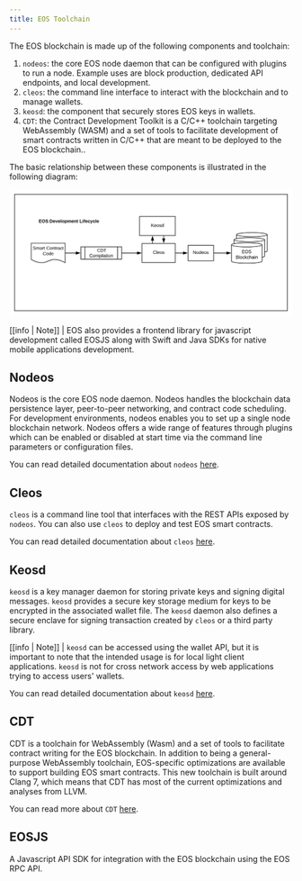 ```yaml
---
title: EOS Toolchain
---
```


The EOS blockchain is made up of the following components and toolchain:

1. `nodeos`:  the core EOS node daemon that can be configured with plugins to run a node. Example uses are block production, dedicated API endpoints, and local development.
2. `cleos`: the command line interface to interact with the blockchain and to manage wallets.
3. `keosd`: the component that securely stores EOS keys in wallets.
4. `CDT`: the Contract Development Toolkit is a C/C++ toolchain targeting WebAssembly (WASM) and a set of tools to facilitate development of smart contracts written in C/C++ that are meant to be deployed to the EOS blockchain..

The basic relationship between these components is illustrated in the following diagram:

![EOS Development Lifecycle](/docs/images/overview-EOS-Overview-dev.png)

[[info | Note]]
| EOS also provides a frontend library for javascript development called EOSJS along with Swift and Java SDKs for native mobile applications development.

## Nodeos

Nodeos is the core EOS node daemon. Nodeos handles the blockchain data persistence layer, peer-to-peer networking, and contract code scheduling. For development environments, nodeos enables you to set up a single node blockchain network. Nodeos offers a wide range of features through plugins which can be enabled or disabled at start time via the command line parameters or configuration files.

You can read detailed documentation about `nodeos` [here](http://docs.eosnetwork.com/eosdocs/developer-tools/nodeos/).
<!-- The link will be updated once the initial site is live -->

## Cleos

`cleos` is a command line tool that interfaces with the REST APIs exposed by `nodeos`. You can also use `cleos` to deploy and test EOS smart contracts.

You can read detailed documentation about `cleos` [here](http://docs.eosnetwork.com/eosdocs/developer-tools/cleos/).
<!-- The link will be updated once the initial site is live -->

## Keosd

`keosd` is a key manager daemon for storing private keys and signing digital messages. `keosd` provides a secure key storage medium for keys to be encrypted in the associated wallet file. The `keosd` daemon also defines a secure enclave for signing transaction created by `cleos` or a third party library.


[[info | Note]]
| `keosd` can be accessed using the wallet API, but it is important to note that the intended usage is for local light client applications. `keosd` is not for cross network access by web applications trying to access users' wallets.

You can read detailed documentation about `keosd` [here](http://docs.eosnetwork.com/eosdocs/developer-tools/keosd/).
<!-- The link will be updated once the initial site is live -->

## CDT

CDT is a toolchain for WebAssembly (Wasm) and a set of tools to facilitate contract writing for the EOS blockchain. In addition to being a general-purpose WebAssembly toolchain, EOS-specific optimizations are available to support building EOS smart contracts. This new toolchain is built around Clang 7, which means that CDT has most of the current optimizations and analyses from LLVM.

You can read more about `CDT` [here](https://github.com/AntelopeIO/cdt).

## EOSJS

A Javascript API SDK for integration with the EOS blockchain using the EOS RPC API.
